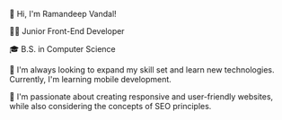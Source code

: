 👋 Hi, I'm Ramandeep Vandal!

👨‍💻 Junior Front-End Developer 

🎓 B.S. in Computer Science

🌱 I'm always looking to expand my skill set and learn new technologies. Currently, I'm learning mobile development.

🚀 I'm passionate about creating responsive and user-friendly websites, while also considering the concepts of SEO principles. 
